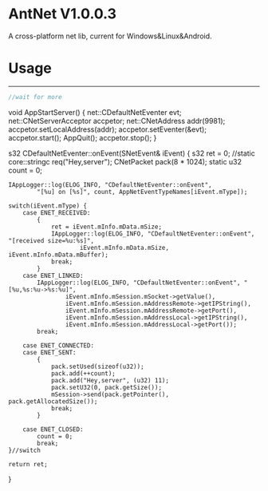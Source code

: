 AntNet V1.0.0.3
====
A cross-platform net lib, current for Windows&amp;Linux&amp;Android.
# Usage
----

```cpp
//wait for more
```
void AppStartServer() {
    net::CDefaultNetEventer evt;
    net::CNetServerAcceptor accpetor;
    net::CNetAddress addr(9981);
    accpetor.setLocalAddress(addr);
    accpetor.setEventer(&evt);
    accpetor.start();
    AppQuit();
    accpetor.stop();
}


s32 CDefaultNetEventer::onEvent(SNetEvent& iEvent) {
    s32 ret = 0;
    //static core::stringc req("Hey,server");
    CNetPacket pack(8 * 1024);
    static u32 count = 0;

    IAppLogger::log(ELOG_INFO, "CDefaultNetEventer::onEvent",
            "[%u] on [%s]", count, AppNetEventTypeNames[iEvent.mType]);

    switch(iEvent.mType) {
        case ENET_RECEIVED:
            {
                ret = iEvent.mInfo.mData.mSize;
                IAppLogger::log(ELOG_INFO, "CDefaultNetEventer::onEvent", "[received size=%u:%s]",
                        iEvent.mInfo.mData.mSize, iEvent.mInfo.mData.mBuffer);
                break;
            }
        case ENET_LINKED:
            IAppLogger::log(ELOG_INFO, "CDefaultNetEventer::onEvent", "[%u,%s:%u->%s:%u]",
                    iEvent.mInfo.mSession.mSocket->getValue(),
                    iEvent.mInfo.mSession.mAddressRemote->getIPString(),
                    iEvent.mInfo.mSession.mAddressRemote->getPort(),
                    iEvent.mInfo.mSession.mAddressLocal->getIPString(),
                    iEvent.mInfo.mSession.mAddressLocal->getPort());
            break;

        case ENET_CONNECTED:
        case ENET_SENT:
            {
                pack.setUsed(sizeof(u32));
                pack.add(++count);
                pack.add("Hey,server", (u32) 11);
                pack.setU32(0, pack.getSize());
                mSession->send(pack.getPointer(), pack.getAllocatedSize());
                break;
            }

        case ENET_CLOSED:
            count = 0;
            break;
    }//switch

    return ret;
}
